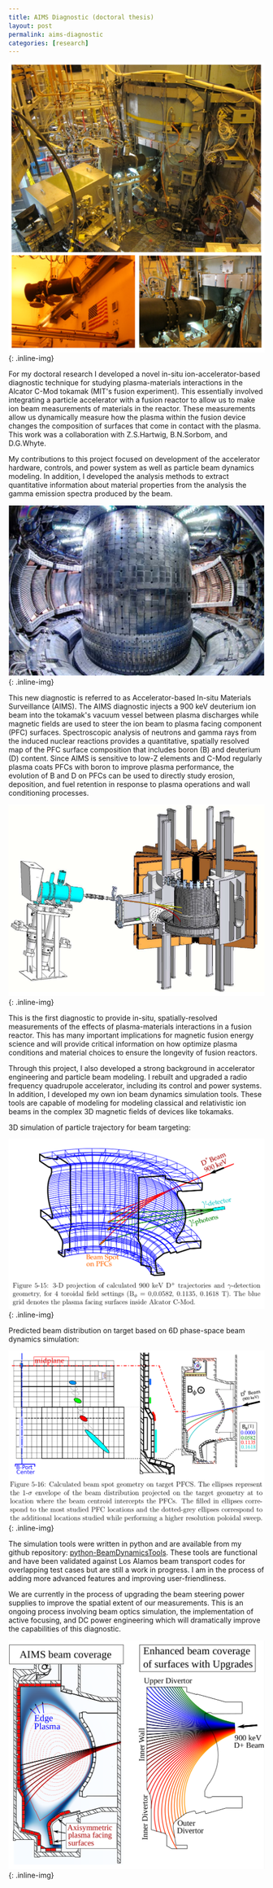 ```yaml
---
title: AIMS Diagnostic (doctoral thesis)
layout: post
permalink: aims-diagnostic
categories: [research]
---
```


![AIMSPhotographs](/images/AIMSPhotographsCombined.png){: .inline-img}
 
<p> For my doctoral research I developed a novel in-situ ion-accelerator-based diagnostic technique for
studying plasma-materials interactions in the Alcator C-Mod tokamak (MIT's fusion experiment). This essentially involved integrating a particle accelerator with a fusion reactor to allow us to make ion beam measurements of materials in the reactor. These measurements allow us dynamically measure how the plasma within the fusion device changes the composition of surfaces that come in contact with the plasma. This work was a collaboration with Z.S.Hartwig, B.N.Sorbom, and D.G.Whyte. </p>

<p>My contributions to this project focused on development of the accelerator hardware, controls, and power system as well as particle beam dynamics modeling. In addition, I developed the analysis methods to extract quantitative information about material properties from the analysis the gamma emission spectra produced by the beam.</p>

![nsideAlcatorPhoto](/images/InsideAlcatorPhoto.png){: .inline-img}

<p> This new diagnostic is referred to as Accelerator-based In-situ Materials Surveillance (AIMS). The AIMS diagnostic injects a 900 keV deuterium ion beam into the tokamak's vacuum vessel between plasma discharges while magnetic fields are used to steer the ion beam to plasma facing component (PFC) surfaces. Spectroscopic analysis of neutrons and gamma rays from the induced nuclear reactions provides a quantitative, spatially resolved map of the PFC surface composition that includes boron (B) and deuterium (D) content. Since AIMS is sensitive to low-Z elements and C-Mod regularly plasma coats PFCs with boron to improve plasma performance, the evolution of B and D on PFCs can be used to directly study erosion, deposition, and fuel retention in response to plasma operations and wall conditioning processes. </p>

![AIMSCADcutaway](/images/AIMSCADcutaway.png){: .inline-img}

<p>This is the first diagnostic to provide in-situ, spatially-resolved measurements of the effects
of plasma-materials interactions in a fusion reactor. This has many important implications for magnetic
fusion energy science and will provide critical information on how optimize plasma conditions and material choices to ensure the longevity of fusion reactors.</p>

<p>Through this project, I also developed a strong background in accelerator engineering and particle
beam modeling. I rebuilt and upgraded a radio frequency quadrupole accelerator, including its control
and power systems. In addition, I developed my own ion beam dynamics simulation tools.  These tools are capable of modeling for modeling classical and relativistic ion beams in the complex 3D magnetic fields of devices like tokamaks.</p>

3D simulation of particle trajectory for beam targeting:

![AIMSSimulationPlot1](/images/AIMSSimulationPlot1.png){: .inline-img}

Predicted beam distribution on target based on 6D phase-space beam dynamics simulation: 

![AIMSSimulationPlot2](/images/AIMSSimulationPlot2.png){: .inline-img}

The simulation tools were written in python and are available from my github repository: <a href='https://github.com/hbar/python-BeamDynamicsTools'>python-BeamDynamicsTools</a>. These tools are functional and have been validated against Los Alamos beam transport codes for overlapping test cases but are still a work in progress.  I am in the process of adding more advanced features and improving user-friendliness. 

We are currently in the process of upgrading the beam steering power supplies to improve the spatial extent of our measurements. This is an ongoing process involving beam optics simulation, the implementation of active focusing, and DC power engineering which will dramatically improve the capabilities of this diagnostic.

![AIMSUpgradePlot2](/images/BeamCoveragewithTFUpgrade.png){: .inline-img}


